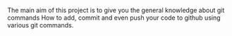 The main aim of this project is to give you the general knowledge about git commands How to add, commit and even push your code to github using various git commands.

